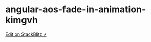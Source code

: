 # angular-aos-fade-in-animation-kimgvh

[Edit on StackBlitz ⚡️](https://stackblitz.com/edit/angular-aos-fade-in-animation-h72jjm)